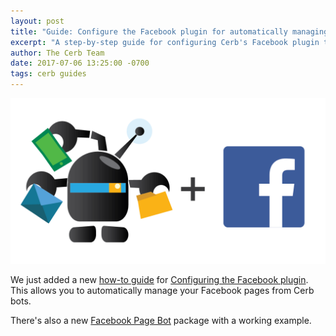 ```yaml
---
layout: post
title: "Guide: Configure the Facebook plugin for automatically managing pages with bots"
excerpt: "A step-by-step guide for configuring Cerb's Facebook plugin to access and manage pages with bots."
author: The Cerb Team
date: 2017-07-06 13:25:00 -0700
tags: cerb guides
---
```


<div class="cerb-screenshot">
<img src="/assets/images/guides/facebook/plugin/cerb-and-facebook.png" class="screenshot">
</div>

We just added a new [how-to guide](/resources/guides/) for [Configuring the Facebook plugin](/guides/integrations/facebook/configure-plugin/). This allows you to automatically manage your Facebook pages from Cerb bots.

There's also a new [Facebook Page Bot](/packages/facebook-page-bot/) package with a working example.